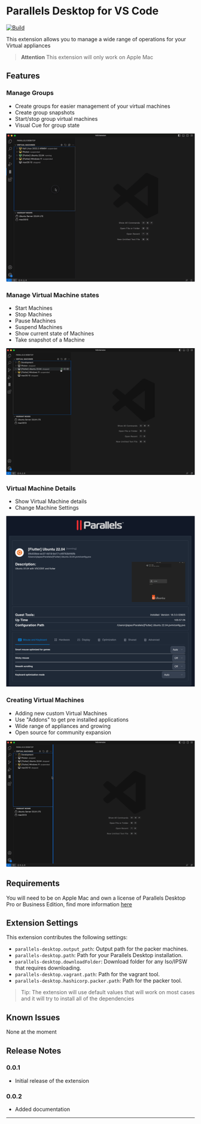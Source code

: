 # Parallels Desktop for VS Code

[![Build](https://github.com/Parallels/parallels-vscode-extension/actions/workflows/build.yml/badge.svg?branch=main)](https://github.com/Parallels/parallels-vscode-extension/actions/workflows/build.yml)  

This extension allows you to manage a wide range of operations for your Virtual appliances

> **Attention** This extension will only work on Apple Mac

## Features

### Manage Groups

* Create groups for easier management of your virtual machines
* Create group snapshots
* Start/stop group virtual machines
* Visual Cue for group state

![grouping](docs/feature_grouping.gif)

### Manage Virtual Machine states

* Start Machines
* Stop Machines
* Pause Machines
* Suspend Machines
* Show current state of Machines
* Take snapshot of a Machine

![machine_state](docs/machine_states.gif)

### Virtual Machine Details

* Show Virtual Machine details
* Change Machine Settings

![vm_details](docs/vm_details.png)

### Creating Virtual Machines

* Adding new custom Virtual Machines
* Use "Addons" to get pre installed applications
* Wide range of appliances and growing
* Open source for community expansion

![create_vm](docs/create_vm.gif)

## Requirements

You will need to be on Apple Mac and own a license of Parallels Desktop Pro or Business Edition, find more information [here](https://www.parallels.com/uk/products/desktop/pro/)

## Extension Settings

This extension contributes the following settings:

* `parallels-desktop.output_path`: Output path for the packer machines.
* `parallels-desktop.path`: Path for your Parallels Desktop installation.
* `parallels-desktop.downloadFolder`: Download folder for any Iso/IPSW that requires downloading.
* `parallels-desktop.vagrant.path`: Path for the vagrant tool.
* `parallels-desktop.hashicorp.packer.path`: Path for the packer tool.

> Tip: The extension will use default values that will work on most cases and it will try to install all of the dependencies

## Known Issues

None at the moment

## Release Notes

### 0.0.1

* Initial release of the extension

### 0.0.2

* Added documentation

---
